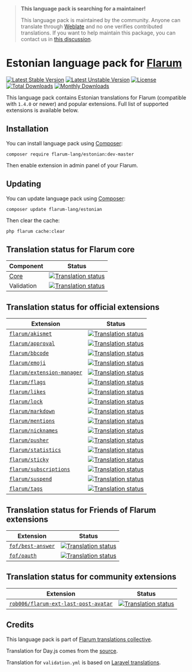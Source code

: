 > **This language pack is searching for a maintainer!**
>
> This language pack is maintained by the community. Anyone can translate through [Weblate](https://weblate.rob006.net/languages/et/flarum/) and no one verifies contributed translations. If you want to help maintain this package, you can contact us in [this discussion](https://discuss.flarum.org/d/27519-the-flarum-language-project).


# Estonian language pack for [Flarum](https://flarum.org/)

[![Latest Stable Version](https://img.shields.io/packagist/v/flarum-lang/estonian?color=success&label=stable)](https://packagist.org/packages/flarum-lang/estonian) 
[![Latest Unstable Version](https://img.shields.io/packagist/v/flarum-lang/estonian?include_prereleases&label=unstable)](https://packagist.org/packages/flarum-lang/estonian) 
[![License](https://img.shields.io/packagist/l/flarum-lang/estonian)](https://packagist.org/packages/flarum-lang/estonian) 
[![Total Downloads](https://img.shields.io/packagist/dt/flarum-lang/estonian)](https://packagist.org/packages/flarum-lang/estonian/stats) 
[![Monthly Downloads](https://img.shields.io/packagist/dm/flarum-lang/estonian)](https://packagist.org/packages/flarum-lang/estonian/stats) 

This language pack contains Estonian translations for Flarum (compatible with `1.4.0` or newer) and popular extensions. Full list of supported extensions is available below.


## Installation

You can install language pack using [Composer](https://getcomposer.org/):

```console
composer require flarum-lang/estonian:dev-master
```

Then enable extension in admin panel of your Flarum.


## Updating

You can update language pack using [Composer](https://getcomposer.org/):

```console
composer update flarum-lang/estonian
```

Then clear the cache:

```console
php flarum cache:clear
```


## Translation status for Flarum core

| Component | Status |
| --- | --- |
| [Core](https://github.com/flarum/flarum-core) | [![Translation status](https://weblate.rob006.net/widgets/flarum/et/core/svg-badge.svg)](https://weblate.rob006.net/projects/flarum/core/et/) |
| Validation | [![Translation status](https://weblate.rob006.net/widgets/flarum/et/validation/svg-badge.svg)](https://weblate.rob006.net/projects/flarum/validation/et/) |


## Translation status for official extensions

<!-- flarum-extensions-list-start -->

| Extension | Status |
| --- | --- |
| [`flarum/akismet`](https://github.com/flarum/akismet) | [![Translation status](https://weblate.rob006.net/widgets/flarum/et/flarum-akismet/svg-badge.svg)](https://weblate.rob006.net/projects/flarum/flarum-akismet/et/) |
| [`flarum/approval`](https://github.com/flarum/approval) | [![Translation status](https://weblate.rob006.net/widgets/flarum/et/flarum-approval/svg-badge.svg)](https://weblate.rob006.net/projects/flarum/flarum-approval/et/) |
| [`flarum/bbcode`](https://github.com/flarum/bbcode) | [![Translation status](https://weblate.rob006.net/widgets/flarum/et/flarum-bbcode/svg-badge.svg)](https://weblate.rob006.net/projects/flarum/flarum-bbcode/et/) |
| [`flarum/emoji`](https://github.com/flarum/emoji) | [![Translation status](https://weblate.rob006.net/widgets/flarum/et/flarum-emoji/svg-badge.svg)](https://weblate.rob006.net/projects/flarum/flarum-emoji/et/) |
| [`flarum/extension-manager`](https://github.com/flarum/extension-manager) | [![Translation status](https://weblate.rob006.net/widgets/flarum/et/flarum-extension-manager/svg-badge.svg)](https://weblate.rob006.net/projects/flarum/flarum-extension-manager/et/) |
| [`flarum/flags`](https://github.com/flarum/flags) | [![Translation status](https://weblate.rob006.net/widgets/flarum/et/flarum-flags/svg-badge.svg)](https://weblate.rob006.net/projects/flarum/flarum-flags/et/) |
| [`flarum/likes`](https://github.com/flarum/likes) | [![Translation status](https://weblate.rob006.net/widgets/flarum/et/flarum-likes/svg-badge.svg)](https://weblate.rob006.net/projects/flarum/flarum-likes/et/) |
| [`flarum/lock`](https://github.com/flarum/lock) | [![Translation status](https://weblate.rob006.net/widgets/flarum/et/flarum-lock/svg-badge.svg)](https://weblate.rob006.net/projects/flarum/flarum-lock/et/) |
| [`flarum/markdown`](https://github.com/flarum/markdown) | [![Translation status](https://weblate.rob006.net/widgets/flarum/et/flarum-markdown/svg-badge.svg)](https://weblate.rob006.net/projects/flarum/flarum-markdown/et/) |
| [`flarum/mentions`](https://github.com/flarum/mentions) | [![Translation status](https://weblate.rob006.net/widgets/flarum/et/flarum-mentions/svg-badge.svg)](https://weblate.rob006.net/projects/flarum/flarum-mentions/et/) |
| [`flarum/nicknames`](https://github.com/flarum/nicknames) | [![Translation status](https://weblate.rob006.net/widgets/flarum/et/flarum-nicknames/svg-badge.svg)](https://weblate.rob006.net/projects/flarum/flarum-nicknames/et/) |
| [`flarum/pusher`](https://github.com/flarum/pusher) | [![Translation status](https://weblate.rob006.net/widgets/flarum/et/flarum-pusher/svg-badge.svg)](https://weblate.rob006.net/projects/flarum/flarum-pusher/et/) |
| [`flarum/statistics`](https://github.com/flarum/statistics) | [![Translation status](https://weblate.rob006.net/widgets/flarum/et/flarum-statistics/svg-badge.svg)](https://weblate.rob006.net/projects/flarum/flarum-statistics/et/) |
| [`flarum/sticky`](https://github.com/flarum/sticky) | [![Translation status](https://weblate.rob006.net/widgets/flarum/et/flarum-sticky/svg-badge.svg)](https://weblate.rob006.net/projects/flarum/flarum-sticky/et/) |
| [`flarum/subscriptions`](https://github.com/flarum/subscriptions) | [![Translation status](https://weblate.rob006.net/widgets/flarum/et/flarum-subscriptions/svg-badge.svg)](https://weblate.rob006.net/projects/flarum/flarum-subscriptions/et/) |
| [`flarum/suspend`](https://github.com/flarum/suspend) | [![Translation status](https://weblate.rob006.net/widgets/flarum/et/flarum-suspend/svg-badge.svg)](https://weblate.rob006.net/projects/flarum/flarum-suspend/et/) |
| [`flarum/tags`](https://github.com/flarum/tags) | [![Translation status](https://weblate.rob006.net/widgets/flarum/et/flarum-tags/svg-badge.svg)](https://weblate.rob006.net/projects/flarum/flarum-tags/et/) |

<!-- flarum-extensions-list-stop -->


## Translation status for Friends of Flarum extensions

<!-- fof-extensions-list-start -->

| Extension | Status |
| --- | --- |
| [`fof/best-answer`](https://github.com/FriendsOfFlarum/best-answer) | [![Translation status](https://weblate.rob006.net/widgets/flarum/et/fof-best-answer/svg-badge.svg)](https://weblate.rob006.net/projects/flarum/fof-best-answer/et/) |
| [`fof/oauth`](https://github.com/FriendsOfFlarum/oauth) | [![Translation status](https://weblate.rob006.net/widgets/flarum/et/fof-oauth/svg-badge.svg)](https://weblate.rob006.net/projects/flarum/fof-oauth/et/) |

<!-- fof-extensions-list-stop -->


## Translation status for community extensions

<!-- various-extensions-list-start -->

| Extension | Status |
| --- | --- |
| [`rob006/flarum-ext-last-post-avatar`](https://github.com/rob006-software/flarum-ext-last-post-avatar) | [![Translation status](https://weblate.rob006.net/widgets/flarum/et/rob006-last-post-avatar/svg-badge.svg)](https://weblate.rob006.net/projects/flarum/rob006-last-post-avatar/et/) |

<!-- various-extensions-list-stop -->


## Credits

This language pack is part of [Flarum translations collective](https://github.com/rob006-software/flarum-translations).

Translation for Day.js comes from the [source](https://github.com/iamkun/dayjs/blob/v1.10.4/src/locale/et.js).

Translation for `validation.yml` is based on [Laravel translations](https://github.com/Laravel-Lang/lang/blob/8.1.3/src/et/validation.php).
